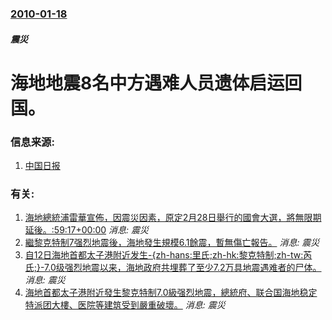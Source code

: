 ### [2010-01-18](/news/2010/01/18/index.md)

##### 震災
#  海地地震8名中方遇难人员遗体启运回国。




### 信息来源:

1. [中国日报](http://www.chinadaily.com.cn/hqzx/haididz/2010-01/18/content_9334905.htm)

### 有关:

1. [ 海地總統浦雷華宣佈，因震災因素，原定2月28日舉行的國會大選，將無限期延後。:59:17+00:00](/zh/news/2010/01/27/海地總統浦雷華宣佈-因震災因素-原定2月28日舉行的國會大選-將無限期延後-59-17-00-00.md) _消息: 震災_
2. [ 繼黎克特制7强烈地震後，海地發生規模6.1餘震，暫無傷亡報告。](/zh/news/2010/01/20/繼黎克特制7强烈地震後-海地發生規模61餘震-暫無傷亡報告.md) _消息: 震災_
3. [ 自12日海地首都太子港附近发生-{zh-hans:里氏;zh-hk:黎克特制;zh-tw:芮氏;}-7.0级强烈地震以来，海地政府共埋葬了至少7.2万具地震遇难者的尸体。](/zh/news/2010/01/19/自12日海地首都太子港附近发生-zh-hans-里氏-zh-hk-黎克特制-zh-tw-芮氏-70级强烈地震以.md) _消息: 震災_
4. [ 海地首都太子港附近發生黎克特制7.0級强烈地震，總統府、联合国海地稳定特派团大樓、医院等建筑受到嚴重破壞。](/zh/news/2010/01/12/海地首都太子港附近發生黎克特制70級强烈地震-總統府-联合国海地稳定特派团大樓-医院等建筑受到嚴重破壞.md) _消息: 震災_
